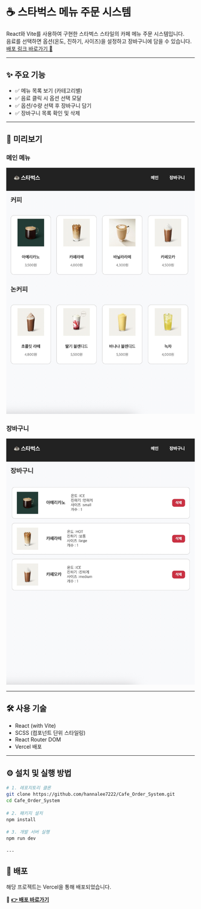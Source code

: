 # ☕️ 스타벅스 메뉴 주문 시스템

React와 Vite를 사용하여 구현한 스타벅스 스타일의 카페 메뉴 주문 시스템입니다.  
음료를 선택하면 옵션(온도, 진하기, 사이즈)을 설정하고 장바구니에 담을 수 있습니다.  
[배포 링크 바로가기 🔗](https://cafe-order-system-iota.vercel.app)

---

## ✨ 주요 기능

- ✅ 메뉴 목록 보기 (카테고리별)
- ✅ 음료 클릭 시 옵션 선택 모달
- ✅ 옵션/수량 선택 후 장바구니 담기
- ✅ 장바구니 목록 확인 및 삭제

---

## 📸 미리보기

### 메인 메뉴

![메인 메뉴](src/assets/screenshots/main-page.jpeg)

### 장바구니

![장바구니](src/assets/screenshots/cart-page.jpeg)

---

## 🛠 사용 기술

- React (with Vite)
- SCSS (컴포넌트 단위 스타일링)
- React Router DOM
- Vercel 배포

---

## ⚙️ 설치 및 실행 방법

```bash
# 1. 레포지토리 클론
git clone https://github.com/hannalee7222/Cafe_Order_System.git
cd Cafe_Order_System

# 2. 패키지 설치
npm install

# 3. 개발 서버 실행
npm run dev

---

```

## 🚀 배포

해당 프로젝트는 Vercel을 통해 배포되었습니다.

🔗 **[👉 배포 바로가기](https://cafe-order-system-iota.vercel.app)**
